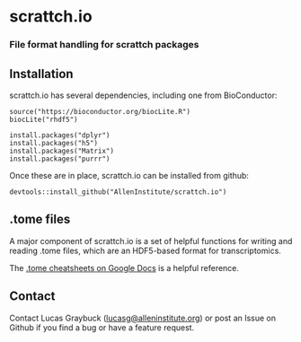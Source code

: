 # scrattch.io  
### File format handling for scrattch packages

## Installation

scrattch.io has several dependencies, including one from BioConductor:
```
source("https://bioconductor.org/biocLite.R")
biocLite("rhdf5")

install.packages("dplyr")
install.packages("h5")
install.packages("Matrix")
install.packages("purrr")
```

Once these are in place, scrattch.io can be installed from github:
```
devtools::install_github("AllenInstitute/scrattch.io")
```
## .tome files
A major component of scrattch.io is a set of helpful functions for writing and reading .tome files, which are an HDF5-based format for transcriptomics.  

The [.tome cheatsheets on Google Docs](https://docs.google.com/spreadsheets/d/1tJUgnfEXUv1IuzGAykDCTIUTsgzEWkT-jfl4UcEUl48/edit?usp=sharing) is a helpful reference.

## Contact
Contact Lucas Graybuck (lucasg@alleninstitute.org) or post an Issue on Github if you find a bug or have a feature request.
